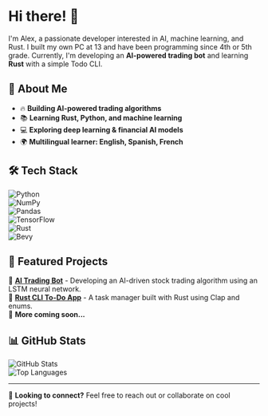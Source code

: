 # Hi there! 👋  

I'm Alex, a passionate developer interested in AI, machine learning, and Rust. I built my own PC at 13 and have been programming since 4th or 5th grade. Currently, I'm developing an **AI-powered trading bot** and learning **Rust** with a simple Todo CLI.

## 🚀 About Me  
- 🔥 **Building AI-powered trading algorithms**  
- 📚 **Learning Rust, Python, and machine learning**  
- 💻 **Exploring deep learning & financial AI models**  
- 🌍 **Multilingual learner: English, Spanish, French**  

## 🛠 Tech Stack  
![Python](https://img.shields.io/badge/Python-3776AB?style=for-the-badge&logo=python&logoColor=white)  
![NumPy](https://img.shields.io/badge/NumPy-013243?style=for-the-badge&logo=numpy&logoColor=white)  
![Pandas](https://img.shields.io/badge/Pandas-150458?style=for-the-badge&logo=pandas&logoColor=white)  
![TensorFlow](https://img.shields.io/badge/TensorFlow-FF6F00?style=for-the-badge&logo=tensorflow&logoColor=white)  
![Rust](https://img.shields.io/badge/Rust-000000?style=for-the-badge&logo=rust&logoColor=white)  
![Bevy](https://img.shields.io/badge/Bevy-FA4F00?style=for-the-badge&logo=bevy&logoColor=white)


## 📌 Featured Projects  
🔹 **[AI Trading Bot](https://github.com/arefermat/trader-v2)** - Developing an AI-driven stock trading algorithm using an LSTM neural network.  
🔹 **[Rust CLI To-Do App](https://github.com/arefermat/Rusty_Tracker)** - A task manager built with Rust using Clap and enums.  
🔹 **More coming soon...**  

## 📊 GitHub Stats  
![GitHub Stats](https://github-readme-stats.vercel.app/api?username=arefermat&show_icons=true&theme=dark)  
![Top Languages](https://github-readme-stats.vercel.app/api/top-langs/?username=arefermat&layout=compact&theme=dark)  

---

💬 **Looking to connect?** Feel free to reach out or collaborate on cool projects!  

